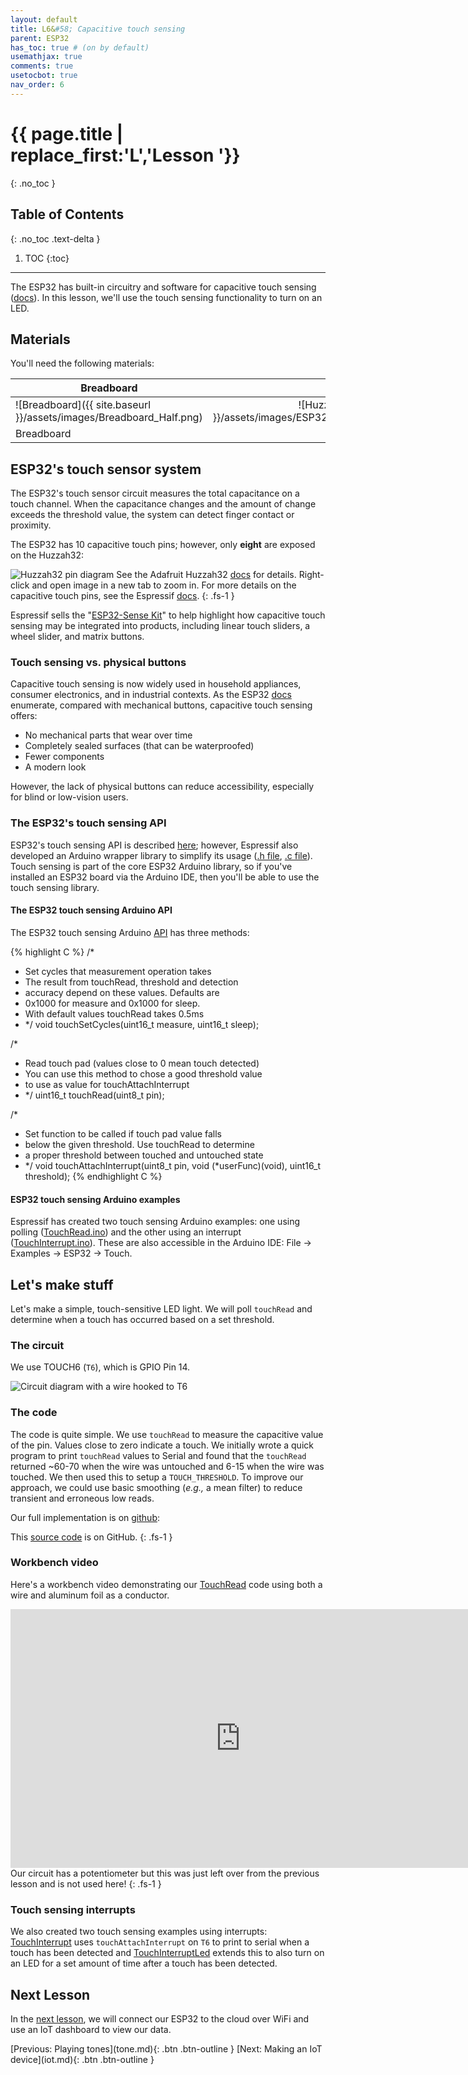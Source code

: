 ```yaml
---
layout: default
title: L6&#58; Capacitive touch sensing
parent: ESP32
has_toc: true # (on by default)
usemathjax: true
comments: true
usetocbot: true
nav_order: 6
---
```

# {{ page.title | replace_first:'L','Lesson '}}
{: .no_toc }

## Table of Contents
{: .no_toc .text-delta }

1. TOC
{:toc}
---

The ESP32 has built-in circuitry and software for capacitive touch sensing ([docs](https://github.com/espressif/esp-iot-solution/blob/master/documents/touch_pad_solution/touch_sensor_design_en.md#1-introduction-to-touch-sensor-system)). In this lesson, we'll use the touch sensing functionality to turn on an LED.

## Materials

You'll need the following materials:

| Breadboard | ESP32 | LED | Resistor |
| ---------- |:-----:|:-----:|:-----:|
| ![Breadboard]({{ site.baseurl }}/assets/images/Breadboard_Half.png) | ![Huzzah32]({{ site.baseurl }}/assets/images/ESP32Huzzah32_Adafruit_vertical_h200.png)    | ![Red LED]({{ site.baseurl }}/assets/images/RedLED_Fritzing.png) | ![220 Ohm Resistor]({{ site.baseurl }}/assets/images/Resistor220_Fritzing.png) |
| Breadboard | Huzzah32  | Red LED | 220Ω Resistor |

## ESP32's touch sensor system

The ESP32's touch sensor circuit measures the total capacitance on a touch channel. When the capacitance changes and the amount of change exceeds the threshold value, the system can detect finger contact or proximity.

The ESP32 has 10 capacitive touch pins; however, only **eight** are exposed on the Huzzah32:

![Huzzah32 pin diagram](assets/images/AdafruitHuzzah32PinDiagram.png)
See the Adafruit Huzzah32 [docs](https://learn.adafruit.com/adafruit-huzzah32-esp32-feather/pinouts) for details. Right-click and open image in a new tab to zoom in. For more details on the capacitive touch pins, see the Espressif [docs](https://github.com/espressif/esp-iot-solution/blob/master/documents/touch_pad_solution/touch_sensor_design_en.md).
{: .fs-1 } 

Espressif sells the "[ESP32-Sense Kit](https://www.espressif.com/en/media_overview/news/look-out-new-esp32-sense-kit)" to help highlight how capacitive touch sensing may be integrated into products, including linear touch sliders, a wheel slider, and matrix buttons.

<!-- TODO: considering writing a background section on capacitive touch sensing -->

### Touch sensing vs. physical buttons

Capacitive touch sensing is now widely used in household appliances, consumer electronics, and in industrial contexts. As the ESP32 [docs](https://github.com/espressif/esp-iot-solution/blob/master/documents/touch_pad_solution/touch_sensor_design_en.md#1-introduction-to-touch-sensor-system) enumerate, compared with mechanical buttons, capacitive touch sensing offers:
- No mechanical parts that wear over time
- Completely sealed surfaces (that can be waterproofed)
- Fewer components
- A modern look

However, the lack of physical buttons can reduce accessibility, especially for blind or low-vision users.

### The ESP32's touch sensing API

ESP32's touch sensing API is described [here](https://docs.espressif.com/projects/esp-idf/en/latest/esp32/api-reference/peripherals/touch_pad.html); however, Espressif also developed an Arduino wrapper library to simplify its usage ([.h file](https://github.com/espressif/arduino-esp32/blob/a59eafbc9dfa3ce818c110f996eebf68d755be24/cores/esp32/esp32-hal-touch.h), [.c file](https://github.com/espressif/arduino-esp32/blob/a59eafbc9dfa3ce818c110f996eebf68d755be24/cores/esp32/esp32-hal-touch.c)). Touch sensing is part of the core ESP32 Arduino library, so if you've installed an ESP32 board via the Arduino IDE, then you'll be able to use the touch sensing library.

#### The ESP32 touch sensing Arduino API

The ESP32 touch sensing Arduino [API](https://github.com/espressif/arduino-esp32/blob/a59eafbc9dfa3ce818c110f996eebf68d755be24/cores/esp32/esp32-hal-touch.h) has three methods:

{% highlight C %}
/*
 * Set cycles that measurement operation takes
 * The result from touchRead, threshold and detection
 * accuracy depend on these values. Defaults are
 * 0x1000 for measure and 0x1000 for sleep.
 * With default values touchRead takes 0.5ms
 * */
void touchSetCycles(uint16_t measure, uint16_t sleep);

/*
 * Read touch pad (values close to 0 mean touch detected)
 * You can use this method to chose a good threshold value
 * to use as value for touchAttachInterrupt
 * */
uint16_t touchRead(uint8_t pin);

/*
 * Set function to be called if touch pad value falls
 * below the given threshold. Use touchRead to determine
 * a proper threshold between touched and untouched state
 * */
void touchAttachInterrupt(uint8_t pin, void (*userFunc)(void), uint16_t threshold);
{% endhighlight C %}

#### ESP32 touch sensing Arduino examples

Espressif has created two touch sensing Arduino examples: one using polling ([TouchRead.ino](https://github.com/espressif/arduino-esp32/blob/a59eafbc9dfa3ce818c110f996eebf68d755be24/libraries/ESP32/examples/Touch/TouchRead/TouchRead.ino)) and the other using an interrupt ([TouchInterrupt.ino](https://github.com/espressif/arduino-esp32/blob/a59eafbc9dfa3ce818c110f996eebf68d755be24/libraries/ESP32/examples/Touch/TouchInterrupt/TouchInterrupt.ino)). These are also accessible in the Arduino IDE: File -> Examples -> ESP32 -> Touch.

## Let's make stuff

Let's make a simple, touch-sensitive LED light. We will poll `touchRead` and determine when a touch has occurred based on a set threshold. 

### The circuit

We use TOUCH6 (`T6`), which is GPIO Pin 14.

![Circuit diagram with a wire hooked to T6](assets/images/Huzzah32_CapacitiveTouchSensing_CircuitDiagram_Fritzing.png)

### The code

The code is quite simple. We use `touchRead` to measure the capacitive value of the pin. Values close to zero indicate a touch. We initially wrote a quick program to print `touchRead` values to Serial and found that the `touchRead` returned ~60-70 when the wire was untouched and 6-15 when the wire was touched. We then used this to setup a `TOUCH_THRESHOLD`. To improve our approach, we could use basic smoothing (*e.g.,* a mean filter) to reduce transient and erroneous low reads.

Our full implementation is on [github](https://github.com/makeabilitylab/arduino/blob/master/ESP32/Sensors/TouchRead/TouchRead.ino):

<!-- gist-it is down, so now using emgithub -->
<!-- <script src="https://gist-it.appspot.com/https://github.com/makeabilitylab/arduino/blob/master/ESP32/Sensors/TouchRead/TouchRead.ino?footer=minimal"></script> -->

<script src="https://emgithub.com/embed.js?target=https%3A%2F%2Fgithub.com%2Fmakeabilitylab%2Farduino%2Fblob%2Fmaster%2FESP32%2FSensors%2FTouchRead%2FTouchRead.ino&style=github&showCopy=on"></script>

This [source code](https://github.com/makeabilitylab/arduino/blob/master/ESP32/Sensors/TouchRead/TouchRead.ino) is on GitHub.
{: .fs-1 }

### Workbench video

Here's a workbench video demonstrating our [TouchRead](https://github.com/makeabilitylab/arduino/blob/master/ESP32/Sensors/TouchRead/TouchRead.ino) code using both a wire and aluminum foil as a conductor. 

<iframe width="736" height="414" src="https://www.youtube.com/embed/RE2mH38e9RI" frameborder="0" allow="accelerometer; autoplay; encrypted-media; gyroscope; picture-in-picture" allowfullscreen></iframe>
Our circuit has a potentiometer but this was just left over from the previous lesson and is not used here!
{: .fs-1 } 

### Touch sensing interrupts

We also created two touch sensing examples using interrupts: [TouchInterrupt](https://github.com/makeabilitylab/arduino/blob/master/ESP32/Sensors/TouchInterrupt/TouchInterrupt.ino) uses `touchAttachInterrupt` on `T6` to print to serial when a touch has been detected and [TouchInterruptLed](https://github.com/makeabilitylab/arduino/blob/master/ESP32/Sensors/TouchInterruptLed/TouchInterruptLed.ino) extends this to also turn on an LED for a set amount of time after a touch has been detected.

## Next Lesson

In the [next lesson](iot.md), we will connect our ESP32 to the cloud over WiFi and use an IoT dashboard to view our data.

<span class="fs-6">
<!-- [Previous: Analog input using the ESP32](pot-fade.md){: .btn .btn-outline } -->
[Previous: Playing tones](tone.md){: .btn .btn-outline }
[Next: Making an IoT device](iot.md){: .btn .btn-outline }
</span>